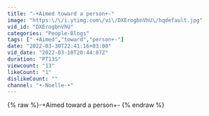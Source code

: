 ```yaml
---
title: "-+Aimed toward a person+-"
image: "https:\/\/i.ytimg.com\/vi\/DXErogbnVhU\/hqdefault.jpg"
vid_id: "DXErogbnVhU"
categories: "People-Blogs"
tags: ["-+Aimed","toward","person+-"]
date: "2022-03-30T22:41:16+03:00"
vid_date: "2022-03-10T20:44:07Z"
duration: "PT13S"
viewcount: "13"
likeCount: "1"
dislikeCount: ""
channel: "•-Noelle-•"
---
```

{% raw %}-+Aimed toward a person+- {% endraw %}

